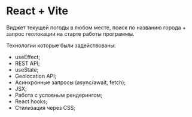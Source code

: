 # React + Vite

Виджет текущей погоды в любом месте, поиск по названию города + запрос геолокации на старте работы программы.

Технологии которые были задействованы:

- useEffect;
- REST API;
- useState;
- Geolocation API;
- Асинхронные запросы (async/await, fetch);
- JSX;
- Работа с условным рендерингом;
- React hooks;
- Стилизация через CSS;
